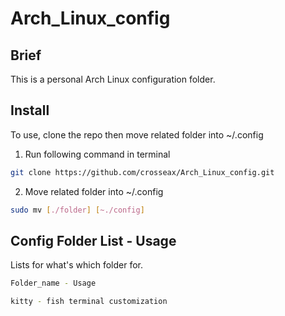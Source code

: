 # Arch_Linux_config


## Brief

This is a personal Arch Linux configuration folder. 


## Install

To use, clone the repo then move related folder into ~/.config 

1. Run following command in terminal 

```sh
git clone https://github.com/crosseax/Arch_Linux_config.git
```

2. Move related folder into ~/.config 

```sh
sudo mv [./folder] [~./config]
```


## Config Folder List - Usage
Lists for what's which folder for.

```sh
Folder_name - Usage
```

```sh
kitty - fish terminal customization
```